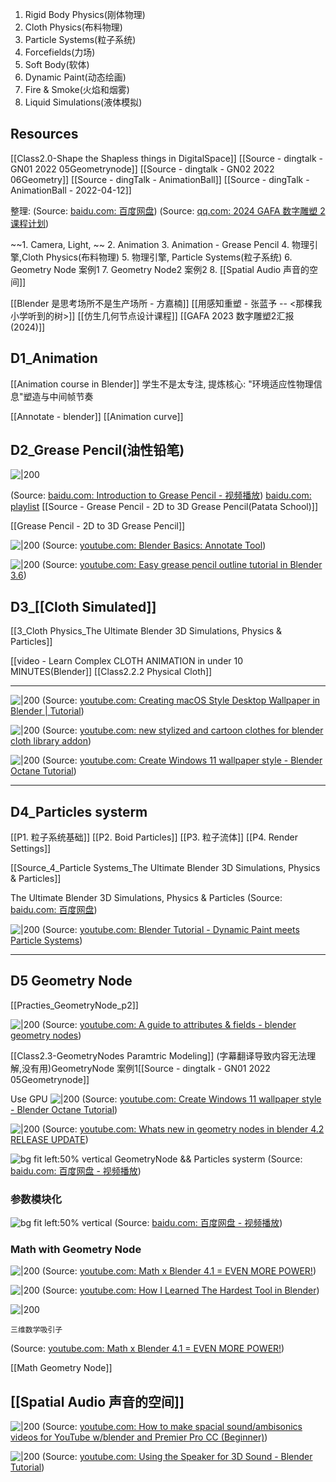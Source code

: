 
1. Rigid Body Physics(刚体物理)
1. Cloth Physics(布料物理)
1. Particle Systems(粒子系统)
1. Forcefields(力场)     
1. Soft Body(软体)
1. Dynamic Paint(动态绘画)
1. Fire & Smoke(火焰和烟雾)
1. Liquid Simulations(液体模拟)

## Resources

[[Class2.0-Shape the Shapless things in DigitalSpace]]
[[Source - dingtalk - GN01 2022 05Geometrynode]]
[[Source - dingtalk - GN02 2022 06Geometry]]
[[Source - dingTalk - AnimationBall]]
[[Source -  dingTalk - AnimationBall - 2022-04-12]]


整理: (Source:  [baidu.com: 百度网盘](https://pan.baidu.com/disk/main?from=homeFlow#/index?category=all&path=%2F%E6%88%91%E7%9A%84%E6%95%99%E7%A8%8B%2FBlender))
(Source:  [qq.com: 2024 GAFA 数字雕塑 2 课程计划](https://docs.qq.com/sheet/DSWZFUG1kc2FiQWJV?tab=BB08J2))

~~1. Camera, Light, ~~
2. Animation
3. Animation - Grease Pencil
4. 物理引擎,Cloth Physics(布料物理)
5. 物理引擎, Particle Systems(粒子系统)
6. Geometry Node 案例1
7. Geometry Node2 案例2
8. [[Spatial Audio 声音的空间]]


 [[Blender 是思考场所不是生产场所 - 方嘉楠]]
 [[用感知重塑 - 张蓝予 -- <那棵我小学听到的树>]]
 [[仿生几何节点设计课程]]
[[GAFA 2023 数字雕塑2汇报(2024)]]
## D1_Animation

[[Animation course in Blender]] 
学生不是太专注, 提炼核心: "环境适应性物理信息"塑造与中间帧节奏

[[Annotate - blender]]
[[Animation curve]]
## D2_Grease Pencil(油性铅笔)

![|200](https://i.imgur.com/aqtjdyq.webp)

(Source:  [baidu.com: Introduction to Grease Pencil - 视频播放](https://pan.baidu.com/pfile/video?path=%2F%E6%88%91%E7%9A%84%E6%95%99%E7%A8%8B%2FPatata%20School%20-%202D%20to%203D%20Grease%20Pencil%20in%20Blender%2F01%20Welcome%20to%20Grease%20Pencil%20in%20Blender%2F01%20Introduction%20to%20Grease%20Pencil.mkv&theme=light&from=home)) [baidu.com: playlist](https://pan.baidu.com/disk/main?from=homeFlow#/index?category=all&path=%2F%E6%88%91%E7%9A%84%E6%95%99%E7%A8%8B%2FPatata%20School%20-%202D%20to%203D%20Grease%20Pencil%20in%20Blender%2F03%20Introducing%20Grease%20Pencil)
[[Source - Grease Pencil - 2D to 3D Grease Pencil(Patata School)]]

[[Grease Pencil - 2D to 3D Grease Pencil]]

![|200](https://i.ytimg.com/vi/wOBIKqHO4-o/hqdefault.jpg)
(Source:  [youtube.com: Blender Basics: Annotate Tool](https://youtu.be/wOBIKqHO4-o?t=19))



![|200](https://i.ytimg.com/vi/8fs4b9_u3G4/hqdefault.jpg)
(Source:  [youtube.com: Easy grease pencil outline tutorial in Blender 3.6](https://youtu.be/8fs4b9_u3G4?t=1))

## D3_[[Cloth Simulated]]

[[3_Cloth Physics_The Ultimate Blender 3D Simulations, Physics & Particles]]


[[video - Learn Complex CLOTH ANIMATION in under 10 MINUTES(Blender]]
[[Class2.2.2 Physical Cloth]]





---


![|200](https://i.ytimg.com/vi/F1DNdhFTXUw/hqdefault.jpg)
(Source:  [youtube.com: Creating macOS Style Desktop Wallpaper in Blender | Tutorial](https://youtu.be/F1DNdhFTXUw?t=624))

![|200](https://i.ytimg.com/vi/WSg_jsG9680/hqdefault.jpg)
(Source:  [youtube.com: new stylized and cartoon clothes for blender cloth library addon](https://youtu.be/WSg_jsG9680?t=299))

![|200](https://i.ytimg.com/vi/egFLVO-ML3A/hqdefault.jpg)
(Source:  [youtube.com: Create Windows 11 wallpaper style - Blender Octane Tutorial](https://youtu.be/egFLVO-ML3A?t=230))


---



## D4_Particles systerm

[[P1. 粒子系统基础]]
[[P2. Boid Particles]]
[[P3. 粒子流体]]
[[P4. Render Settings]]

[[Source_4_Particle Systems_The Ultimate Blender 3D Simulations, Physics & Particles]]

The Ultimate Blender 3D Simulations, Physics & Particles
(Source:  [baidu.com: 百度网盘](https://pan.baidu.com/disk/main?from=homeFlow&_at_=1731068670711#/index?category=all&path=%2F%E6%88%91%E7%9A%84%E6%95%99%E7%A8%8B%2FBlender%2FThe%20Ultimate%20Blender%203D%20Simulations,%20Physics%20%26%20Particles%2F4%20-%20Particle%20Systems))

![|200](https://i.ytimg.com/vi/ZVxj_F17RFQ/hqdefault.jpg)
(Source:  [youtube.com: Blender Tutorial - Dynamic Paint meets Particle Systems](https://youtu.be/ZVxj_F17RFQ?t=6))


---
## D5 Geometry Node
[[Practies_GeometryNode_p2]]


![|200](https://i.ytimg.com/vi/a-4oCHe-hDE/hqdefault.jpg)
(Source:  [youtube.com: A guide to attributes & fields - blender geometry nodes](https://youtu.be/a-4oCHe-hDE?t=3))

[[Class2.3-GeometryNodes Paramtric Modeling]]
(字幕翻译导致内容无法理解,没有用)GeometryNode 案例1[[Source - dingtalk - GN01 2022 05Geometrynode]]

Use GPU
![|200](https://i.ytimg.com/vi/hXZHkjblgfY/hqdefault.jpg)
(Source:  [youtube.com: Create Windows 11 wallpaper style - Blender Octane Tutorial](https://youtu.be/hXZHkjblgfY?t=464))



![|200](https://i.ytimg.com/vi/qHUkQa0OOy0/hqdefault.jpg)
(Source:  [youtube.com: Whats new in geometry nodes in blender 4.2 RELEASE UPDATE](https://youtu.be/qHUkQa0OOy0?t=854))


![bg fit left:50% vertical](https://i.imgur.com/ZA9LfQj.webp)
GeometryNode && Particles systerm
(Source:  [baidu.com: 百度网盘 - 视频播放](https://pan.baidu.com/pfile/video?path=/%E6%88%91%E7%9A%84%E6%95%99%E7%A8%8B/Blender/The+Ultimate+Blender+3D+Simulations,+Physics+%26+Particles/4+-+Particle+Systems/32+-Snow+Fall+Animation+2.mp4))



### 参数模块化
![bg fit left:50% vertical](https://i.imgur.com/k5O6lJn.webp)
(Source:  [baidu.com: 百度网盘 - 视频播放](https://pan.baidu.com/pfile/video?path=/%E6%88%91%E7%9A%84%E6%95%99%E7%A8%8B/Blender/Udemy+-+Stylized+3D+Environments+with+Blender+4+Geometry+Nodes/6.+Wood+Detailing+and+Roofing+Techniques+with+Geometry+Nodes/1.+Lesson+15+-+Crafting+Wooden+Planks+and+Tiles+for+Roofs+in+Blender.mp4))




### Math with Geometry Node
![|200](https://i.ytimg.com/vi/NMEfy5KBM74/hqdefault.jpg)
(Source:  [youtube.com: Math x Blender 4.1 = EVEN MORE POWER!](https://youtu.be/NMEfy5KBM74?t=1014))

![|200](https://i.ytimg.com/vi/tyPbOb9P5rA/hqdefault.jpg)
(Source:  [youtube.com: How I Learned The Hardest Tool in Blender](https://youtu.be/tyPbOb9P5rA?t=582))


![|200](https://i.ytimg.com/vi/aOAOMZc4cDM/hqdefault.jpg)
```
三维数学吸引子
```
(Source:  [youtube.com: Math x Blender 4.1 = EVEN MORE POWER!](https://youtu.be/aOAOMZc4cDM?t=974))

[[Math Geometry Node]]



## [[Spatial Audio 声音的空间]]



![|200](https://i.ytimg.com/vi/5LqpI5RQfxs/hqdefault.jpg)
(Source:  [youtube.com: How to make spacial sound/ambisonics videos for YouTube w/blender and Premier Pro CC (Beginner)](https://youtu.be/5LqpI5RQfxs?t=392))



![|200](https://i.ytimg.com/vi/J7lk0CGMa5c/hqdefault.jpg)
(Source:  [youtube.com: Using the Speaker for 3D Sound - Blender Tutorial](https://youtu.be/J7lk0CGMa5c?t=0))
